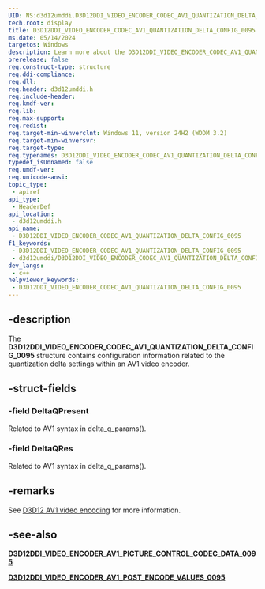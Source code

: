 ```yaml
---
UID: NS:d3d12umddi.D3D12DDI_VIDEO_ENCODER_CODEC_AV1_QUANTIZATION_DELTA_CONFIG_0095
tech.root: display
title: D3D12DDI_VIDEO_ENCODER_CODEC_AV1_QUANTIZATION_DELTA_CONFIG_0095
ms.date: 05/14/2024
targetos: Windows
description: Learn more about the D3D12DDI_VIDEO_ENCODER_CODEC_AV1_QUANTIZATION_DELTA_CONFIG_0095 structure.
prerelease: false
req.construct-type: structure
req.ddi-compliance: 
req.dll: 
req.header: d3d12umddi.h
req.include-header: 
req.kmdf-ver: 
req.lib: 
req.max-support: 
req.redist: 
req.target-min-winverclnt: Windows 11, version 24H2 (WDDM 3.2)
req.target-min-winversvr: 
req.target-type: 
req.typenames: D3D12DDI_VIDEO_ENCODER_CODEC_AV1_QUANTIZATION_DELTA_CONFIG_0095
typedef_isUnnamed: false
req.umdf-ver: 
req.unicode-ansi: 
topic_type:
 - apiref
api_type:
 - HeaderDef
api_location:
 - d3d12umddi.h
api_name:
 - D3D12DDI_VIDEO_ENCODER_CODEC_AV1_QUANTIZATION_DELTA_CONFIG_0095
f1_keywords:
 - D3D12DDI_VIDEO_ENCODER_CODEC_AV1_QUANTIZATION_DELTA_CONFIG_0095
 - d3d12umddi/D3D12DDI_VIDEO_ENCODER_CODEC_AV1_QUANTIZATION_DELTA_CONFIG_0095
dev_langs:
 - c++
helpviewer_keywords:
 - D3D12DDI_VIDEO_ENCODER_CODEC_AV1_QUANTIZATION_DELTA_CONFIG_0095
---
```


## -description

The **D3D12DDI_VIDEO_ENCODER_CODEC_AV1_QUANTIZATION_DELTA_CONFIG_0095** structure contains configuration information related to the quantization delta settings within an AV1 video encoder.

## -struct-fields

### -field DeltaQPresent

Related to AV1 syntax in delta_q_params().

### -field DeltaQRes

Related to AV1 syntax in delta_q_params().

## -remarks

See [D3D12 AV1 video encoding](/windows-hardware/drivers/display/video-encoding-d3d12-av1) for more information.

## -see-also

[**D3D12DDI_VIDEO_ENCODER_AV1_PICTURE_CONTROL_CODEC_DATA_0095**](ns-d3d12umddi-d3d12ddi_video_encoder_av1_picture_control_codec_data_0095.md)

[**D3D12DDI_VIDEO_ENCODER_AV1_POST_ENCODE_VALUES_0095**](ns-d3d12umddi-d3d12ddi_video_encoder_av1_post_encode_values_0095.md)
